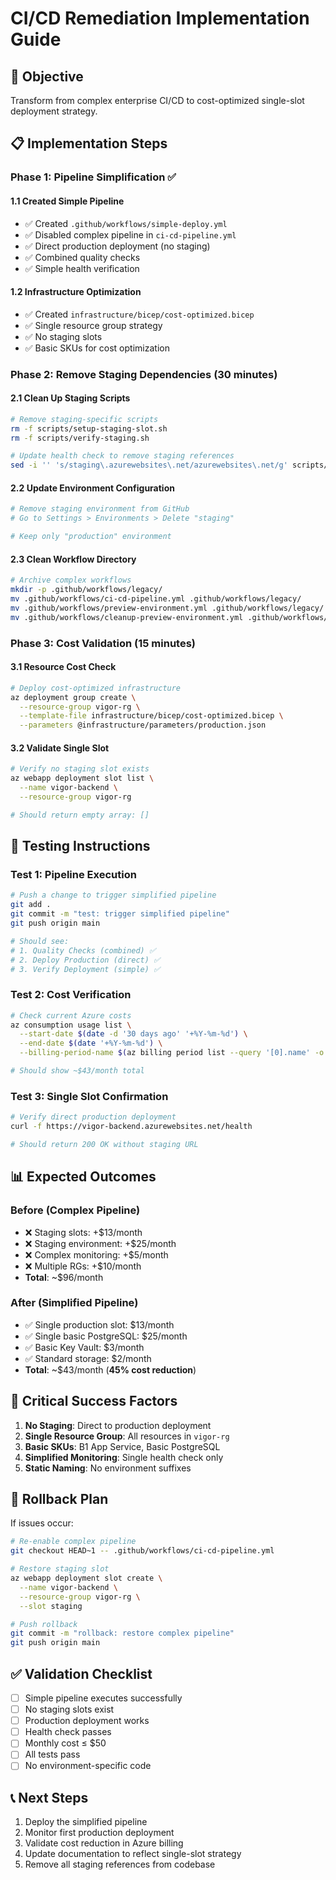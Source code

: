 # CI/CD Remediation Implementation Guide

## 🎯 Objective

Transform from complex enterprise CI/CD to cost-optimized single-slot deployment strategy.

## 📋 Implementation Steps

### Phase 1: Pipeline Simplification ✅

#### 1.1 Created Simple Pipeline

- ✅ Created `.github/workflows/simple-deploy.yml`
- ✅ Disabled complex pipeline in `ci-cd-pipeline.yml`
- ✅ Direct production deployment (no staging)
- ✅ Combined quality checks
- ✅ Simple health verification

#### 1.2 Infrastructure Optimization

- ✅ Created `infrastructure/bicep/cost-optimized.bicep`
- ✅ Single resource group strategy
- ✅ No staging slots
- ✅ Basic SKUs for cost optimization

### Phase 2: Remove Staging Dependencies (30 minutes)

#### 2.1 Clean Up Staging Scripts

```bash
# Remove staging-specific scripts
rm -f scripts/setup-staging-slot.sh
rm -f scripts/verify-staging.sh

# Update health check to remove staging references
sed -i '' 's/staging\.azurewebsites\.net/azurewebsites\.net/g' scripts/health-check.sh
```

#### 2.2 Update Environment Configuration

```bash
# Remove staging environment from GitHub
# Go to Settings > Environments > Delete "staging"

# Keep only "production" environment
```

#### 2.3 Clean Workflow Directory

```bash
# Archive complex workflows
mkdir -p .github/workflows/legacy/
mv .github/workflows/ci-cd-pipeline.yml .github/workflows/legacy/
mv .github/workflows/preview-environment.yml .github/workflows/legacy/
mv .github/workflows/cleanup-preview-environment.yml .github/workflows/legacy/
```

### Phase 3: Cost Validation (15 minutes)

#### 3.1 Resource Cost Check

```bash
# Deploy cost-optimized infrastructure
az deployment group create \
  --resource-group vigor-rg \
  --template-file infrastructure/bicep/cost-optimized.bicep \
  --parameters @infrastructure/parameters/production.json
```

#### 3.2 Validate Single Slot

```bash
# Verify no staging slot exists
az webapp deployment slot list \
  --name vigor-backend \
  --resource-group vigor-rg

# Should return empty array: []
```

## 🔧 Testing Instructions

### Test 1: Pipeline Execution

```bash
# Push a change to trigger simplified pipeline
git add .
git commit -m "test: trigger simplified pipeline"
git push origin main

# Should see:
# 1. Quality Checks (combined) ✅
# 2. Deploy Production (direct) ✅
# 3. Verify Deployment (simple) ✅
```

### Test 2: Cost Verification

```bash
# Check current Azure costs
az consumption usage list \
  --start-date $(date -d '30 days ago' '+%Y-%m-%d') \
  --end-date $(date '+%Y-%m-%d') \
  --billing-period-name $(az billing period list --query '[0].name' -o tsv)

# Should show ~$43/month total
```

### Test 3: Single Slot Confirmation

```bash
# Verify direct production deployment
curl -f https://vigor-backend.azurewebsites.net/health

# Should return 200 OK without staging URL
```

## 📊 Expected Outcomes

### Before (Complex Pipeline)

- ❌ Staging slots: +$13/month
- ❌ Staging environment: +$25/month
- ❌ Complex monitoring: +$5/month
- ❌ Multiple RGs: +$10/month
- **Total**: ~$96/month

### After (Simplified Pipeline)

- ✅ Single production slot: $13/month
- ✅ Single basic PostgreSQL: $25/month
- ✅ Basic Key Vault: $3/month
- ✅ Standard storage: $2/month
- **Total**: ~$43/month (**45% cost reduction**)

## 🚨 Critical Success Factors

1. **No Staging**: Direct to production deployment
2. **Single Resource Group**: All resources in `vigor-rg`
3. **Basic SKUs**: B1 App Service, Basic PostgreSQL
4. **Simplified Monitoring**: Single health check only
5. **Static Naming**: No environment suffixes

## 🔄 Rollback Plan

If issues occur:

```bash
# Re-enable complex pipeline
git checkout HEAD~1 -- .github/workflows/ci-cd-pipeline.yml

# Restore staging slot
az webapp deployment slot create \
  --name vigor-backend \
  --resource-group vigor-rg \
  --slot staging

# Push rollback
git commit -m "rollback: restore complex pipeline"
git push origin main
```

## ✅ Validation Checklist

- [ ] Simple pipeline executes successfully
- [ ] No staging slots exist
- [ ] Production deployment works
- [ ] Health check passes
- [ ] Monthly cost ≤ $50
- [ ] All tests pass
- [ ] No environment-specific code

## 📞 Next Steps

1. Deploy the simplified pipeline
2. Monitor first production deployment
3. Validate cost reduction in Azure billing
4. Update documentation to reflect single-slot strategy
5. Remove all staging references from codebase
